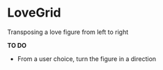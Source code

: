 # LoveGrid
Transposing a love figure from left to right

**TO DO**

* From a user choice, turn the figure in a direction
